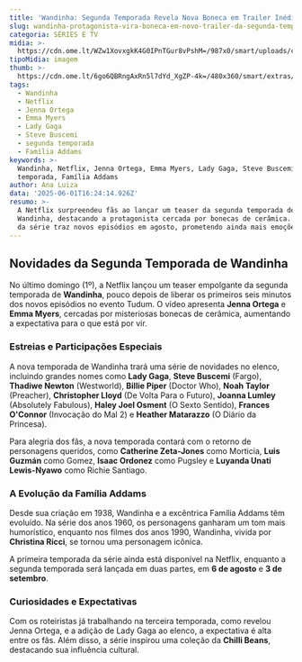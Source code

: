 ```yaml
---
title: 'Wandinha: Segunda Temporada Revela Nova Boneca em Trailer Inédito'
slug: wandinha-protagonista-vira-boneca-em-novo-trailer-da-segunda-temporada
categoria: SÉRIES E TV
midia: >-
  https://cdn.ome.lt/WZw1XovxgkK4G0IPnTGur8vPshM=/987x0/smart/uploads/conteudo/fotos/wandinha_vH91vog.jpg
tipoMidia: imagem
thumb: >-
  https://cdn.ome.lt/6go6QBRngAxRn5l7dYd_XgZP-4k=/480x360/smart/extras/conteudos/wandinha_uhvizsg.jpg
tags:
  - Wandinha
  - Netflix
  - Jenna Ortega
  - Emma Myers
  - Lady Gaga
  - Steve Buscemi
  - segunda temporada
  - Família Addams
keywords: >-
  Wandinha, Netflix, Jenna Ortega, Emma Myers, Lady Gaga, Steve Buscemi, segunda
  temporada, Família Addams
author: Ana Luiza
data: '2025-06-01T16:24:14.926Z'
resumo: >-
  A Netflix surpreendeu fãs ao lançar um teaser da segunda temporada de
  Wandinha, destacando a protagonista cercada por bonecas de cerâmica. O retorno
  da série traz novos episódios em agosto, prometendo ainda mais emoções.
---
```


## Novidades da Segunda Temporada de Wandinha

<blockquote class="twitter-tweet"><a href="https://twitter.com/user/status/1929176106805932519"></a></blockquote>

No último domingo (1º), a Netflix lançou um teaser empolgante da segunda temporada de **Wandinha**, pouco depois de liberar os primeiros seis minutos dos novos episódios no evento Tudum. O vídeo apresenta **Jenna Ortega** e **Emma Myers**, cercadas por misteriosas bonecas de cerâmica, aumentando a expectativa para o que está por vir.

### Estreias e Participações Especiais

A nova temporada de Wandinha trará uma série de novidades no elenco, incluindo grandes nomes como **Lady Gaga**, **Steve Buscemi** (Fargo), **Thadiwe Newton** (Westworld), **Billie Piper** (Doctor Who), **Noah Taylor** (Preacher), **Christopher Lloyd** (De Volta Para o Futuro), **Joanna Lumley** (Absolutely Fabulous), **Haley Joel Osment** (O Sexto Sentido), **Frances O'Connor** (Invocação do Mal 2) e **Heather Matarazzo** (O Diário da Princesa).

Para alegria dos fãs, a nova temporada contará com o retorno de personagens queridos, como **Catherine Zeta-Jones** como Morticia, **Luis Guzmán** como Gomez, **Isaac Ordonez** como Pugsley e **Luyanda Unati Lewis-Nyawo** como Richie Santiago.

### A Evolução da Família Addams

Desde sua criação em 1938, Wandinha e a excêntrica Família Addams têm evoluído. Na série dos anos 1960, os personagens ganharam um tom mais humorístico, enquanto nos filmes dos anos 1990, Wandinha, vivida por **Christina Ricci**, se tornou uma personagem icônica.

A primeira temporada da série ainda está disponível na Netflix, enquanto a segunda temporada será lançada em duas partes, em **6 de agosto** e **3 de setembro**.

### Curiosidades e Expectativas

Com os roteiristas já trabalhando na terceira temporada, como revelou Jenna Ortega, e a adição de Lady Gaga ao elenco, a expectativa é alta entre os fãs. Além disso, a série inspirou uma coleção da **Chilli Beans**, destacando sua influência cultural.
